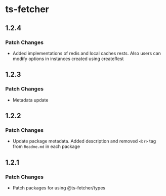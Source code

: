 # ts-fetcher

## 1.2.4

### Patch Changes

- Added implementations of redis and local caches rests. Also users can modify options in instances created using createRest

## 1.2.3

### Patch Changes

- Metadata update

## 1.2.2

### Patch Changes

- Update package metadata. Added description and removed `<br>` tag from `Readme.md` in each package

## 1.2.1

### Patch Changes

- Patch packages for using @ts-fetcher/types

